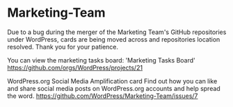 # Marketing-Team

Due to a bug during the merger of the Marketing Team's GitHub repositories under WordPress, cards are being moved across and repositories location resolved. Thank you for your patience.

You can view the marketing tasks board:
'Marketing Tasks Board' https://github.com/orgs/WordPress/projects/21

WordPress.org Social Media Amplification card
Find out how you can like and share social media posts on WordPress.org accounts and help spread the word. https://github.com/WordPress/Marketing-Team/issues/7
